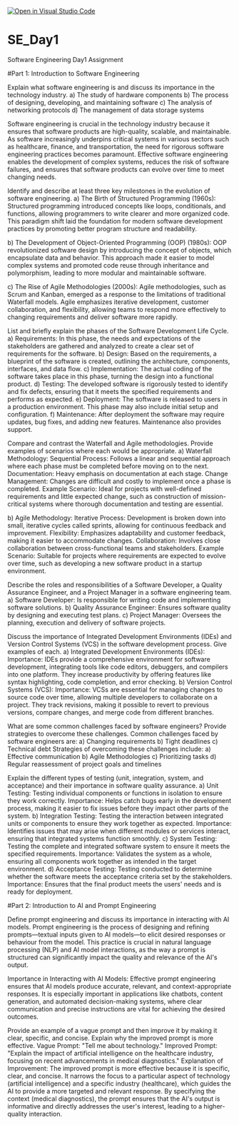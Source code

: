 [![Open in Visual Studio Code](https://classroom.github.com/assets/open-in-vscode-2e0aaae1b6195c2367325f4f02e2d04e9abb55f0b24a779b69b11b9e10269abc.svg)](https://classroom.github.com/online_ide?assignment_repo_id=15563282&assignment_repo_type=AssignmentRepo)
# SE_Day1
Software Engineering Day1 Assignment

#Part 1: Introduction to Software Engineering

Explain what software engineering is and discuss its importance in the technology industry.
a) The study of hardware components
b) The process of designing, developing, and maintaining software
c) The analysis of networking protocols
d) The management of data storage systems

Software engineering is crucial in the technology industry because it ensures that software products are high-quality, scalable, and maintainable. As software increasingly underpins critical systems in various sectors such as healthcare, finance, and transportation, the need for rigorous software engineering practices becomes paramount. Effective software engineering enables the development of complex systems, reduces the risk of software failures, and ensures that software products can evolve over time to meet changing needs.

Identify and describe at least three key milestones in the evolution of software engineering.
a) The Birth of Structured Programming (1960s):
Structured programming introduced concepts like loops, conditionals, and functions, allowing programmers to write clearer and more organized code. This paradigm shift laid the foundation for modern software development practices by promoting better program structure and readability.

b) The Development of Object-Oriented Programming (OOP) (1980s):
OOP revolutionized software design by introducing the concept of objects, which encapsulate data and behavior. This approach made it easier to model complex systems and promoted code reuse through inheritance and polymorphism, leading to more modular and maintainable software.

c) The Rise of Agile Methodologies (2000s):
Agile methodologies, such as Scrum and Kanban, emerged as a response to the limitations of traditional Waterfall models. Agile emphasizes iterative development, customer collaboration, and flexibility, allowing teams to respond more effectively to changing requirements and deliver software more rapidly.

List and briefly explain the phases of the Software Development Life Cycle.
a) Requirements: In this phase, the needs and expectations of the stakeholders are gathered and analyzed to create a clear set of requirements for the software.
b) Design: Based on the requirements, a blueprint of the software is created, outlining the architecture, components, interfaces, and data flow.
c) Implementation: The actual coding of the software takes place in this phase, turning the design into a functional product.
d) Testing: The developed software is rigorously tested to identify and fix defects, ensuring that it meets the specified requirements and performs as expected.
e) Deployment: The software is released to users in a production environment. This phase may also include initial setup and configuration.
f) Maintenance: After deployment the software may require updates, bug fixes, and adding new features. Maintenance also provides support.

Compare and contrast the Waterfall and Agile methodologies. Provide examples of scenarios where each would be appropriate.
a) Waterfall Methodology:
Sequential Process: Follows a linear and sequential approach where each phase must be completed before moving on to the next.
Documentation: Heavy emphasis on documentation at each stage.
Change Management: Changes are difficult and costly to implement once a phase is completed.
Example Scenario: Ideal for projects with well-defined requirements and little expected change, such as construction of mission-critical systems where thorough documentation and testing are essential.

b) Agile Methodology:
Iterative Process: Development is broken down into small, iterative cycles called sprints, allowing for continuous feedback and improvement.
Flexibility: Emphasizes adaptability and customer feedback, making it easier to accommodate changes.
Collaboration: Involves close collaboration between cross-functional teams and stakeholders.
Example Scenario: Suitable for projects where requirements are expected to evolve over time, such as developing a new software product in a startup environment.

Describe the roles and responsibilities of a Software Developer, a Quality Assurance Engineer, and a Project Manager in a software engineering team.
a) Software Developer: Is responsible for writing code and implementing software solutions.
b) Quality Assurance Engineer: Ensures software quality by designing and executing test plans.
c) Project Manager: Oversees the planning, execution and delivery of software projects.

Discuss the importance of Integrated Development Environments (IDEs) and Version Control Systems (VCS) in the software development process. Give examples of each.
a) Integrated Development Environments (IDEs):
Importance: IDEs provide a comprehensive environment for software development, integrating tools like code editors, debuggers, and compilers into one platform. They increase productivity by offering features like syntax highlighting, code completion, and error checking.
b) Version Control Systems (VCS):
Importance: VCSs are essential for managing changes to source code over time, allowing multiple developers to collaborate on a project. They track revisions, making it possible to revert to previous versions, compare changes, and merge code from different branches.

What are some common challenges faced by software engineers? Provide strategies to overcome these challenges.
Common challenges faced by software engineers are:
a) Changing requirements
b) Tight deadlines
c) Technical debt
Strategies of overcoming these challenges include:
a) Effective communication
b) Agile Methodologies
c) Prioritizing tasks
d) Regular reassessment of project goals and timelines

Explain the different types of testing (unit, integration, system, and acceptance) and their importance in software quality assurance.
a) Unit Testing:
Testing individual components or functions in isolation to ensure they work correctly.
Importance: Helps catch bugs early in the development process, making it easier to fix issues before they impact other parts of the system.
b) Integration Testing:
Testing the interaction between integrated units or components to ensure they work together as expected.
Importance: Identifies issues that may arise when different modules or services interact, ensuring that integrated systems function smoothly.
c) System Testing:
Testing the complete and integrated software system to ensure it meets the specified requirements.
Importance: Validates the system as a whole, ensuring all components work together as intended in the target environment.
d) Acceptance Testing:
Testing conducted to determine whether the software meets the acceptance criteria set by the stakeholders.
Importance: Ensures that the final product meets the users' needs and is ready for deployment.

#Part 2: Introduction to AI and Prompt Engineering

Define prompt engineering and discuss its importance in interacting with AI models.
Prompt engineering is the process of designing and refining prompts—textual inputs given to AI models—to elicit desired responses or behaviour from the model. This practice is crucial in natural language processing (NLP) and AI model interactions, as the way a prompt is structured can significantly impact the quality and relevance of the AI's output.

Importance in Interacting with AI Models:
Effective prompt engineering ensures that AI models produce accurate, relevant, and context-appropriate responses. It is especially important in applications like chatbots, content generation, and automated decision-making systems, where clear communication and precise instructions are vital for achieving the desired outcomes.

Provide an example of a vague prompt and then improve it by making it clear, specific, and concise. Explain why the improved prompt is more effective.
Vague Prompt:
"Tell me about technology."
Improved Prompt:
"Explain the impact of artificial intelligence on the healthcare industry, focusing on recent advancements in medical diagnostics."
Explanation of Improvement:
The improved prompt is more effective because it is specific, clear, and concise. It narrows the focus to a particular aspect of technology (artificial intelligence) and a specific industry (healthcare), which guides the AI to provide a more targeted and relevant response. By specifying the context (medical diagnostics), the prompt ensures that the AI's output is informative and directly addresses the user's interest, leading to a higher-quality interaction.
